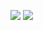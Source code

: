 ![](https://img.shields.io/tokei/lines/github/kamione/prob_calculator_clozapine)
![](https://img.shields.io/github/license/kamione/prob_calculator_clozapine)